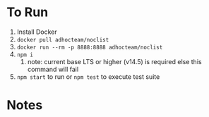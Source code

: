 # To Run

1. Install Docker
2. ```docker pull adhocteam/noclist```
3. ```docker run --rm -p 8888:8888 adhocteam/noclist```
4. ```npm i```
   1. note: current base LTS or higher (v14.5) is required else this command will fail
5. ```npm start``` to run or ```npm test``` to execute test suite


# Notes